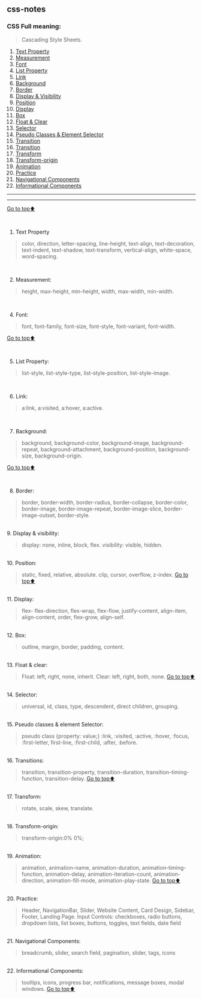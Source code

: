 <a name="top"></a>
## css-notes

### CSS Full meaning:

> Cascading Style Sheets.

1. [Text Property](#text-property)
1. [Measurement](#measurement)
1. [Font](#font)
1. [List Property](#list-property)
1. [Link](#link)
1. [Background](#background)
1. [Border](#border)
1. [Display & Visibility](#display-visibility)
1. [Position](#position)
1. [Display](#display)
1. [Box](#box)
1. [Float & Clear](#float-clear)
1. [Selector](#selector)
1. [Pseudo Classes & Element Selector](#psedudo-Classes)
1. [Transition](#transition)
1. [Transition](#transition)
1. [Transform](#transform)
1. [Transform-origin](#transform-origin)
1. [Animation](#animation)
1. [Practice](#practice)
1. [Navigational Components](#navigational-components)
1. [Informational Components](#Informational-Components)
---
***

[Go to top:arrow_up: ](#top)

<br/>
<a name="Property"></a>

1. Text Property
  
  > color, direction, letter-spacing, line-height, text-align, text-decoration, text-indent, text-shadow, text-transform, vertical-align, white-space, word-spacing.

<br/>
<a name="measurement"></a>

2. Measurement:
  
  > height, max-height, min-height, width, max-width, min-width.

<br/>
<a name="font"></a>

4. Font:
  
  > font, font-family, font-size, font-style, font-variant, font-width.

[Go to top:arrow_up: ](#top)


<br/>
<a name="list-property"></a>

5. List Property:
  
  > list-style, list-style-type, list-style-position, list-style-image.


<br/>
<a name="link"></a>

6. Link:
  
  > a:link, a:visited, a:hover, a:active.

<br/>
<a name="background"></a>

7. Background:
  
  > background, background-color, background-image, background-repeat, background-attachment, background-position, background-size, background-origin.
  > 
[Go to top:arrow_up: ](#top)

<br/>

8. Border:
<a name="border"></a>

  > border, border-width, border-radius, border-collapse, border-color, border-image, border-image-repeat, border-image-slice, border-image-outset, border-style.

<br/>
9. Display & visibility:

<a name="display-visibility"></a>
  
  > display: none, inline, block, flex. visibility: visible, hidden.

<br/>
10. Position:

<a name="position"></a>
  
  > static, fixed, relative, absolute. clip, cursor, overflow, z-index.
[Go to top:arrow_up: ](#top)

<br/>
11. Display:

<a name="display"></a>
  
  > flex- flex-direction, flex-wrap, flex-flow, justify-content, align-item, align-content, order, flex-grow, align-self.

<br/>
12. Box:

<a name="box"></a>
  
  > outline, margin, border, padding, content.

<br/>
13. Float & clear:

<a name="float-clear"></a>
  
  > Float: left, right, none, inherit. Clear: left, right, both, none.
[Go to top:arrow_up: ](#top)

<br/>
14. Selector:

<a name="selector"></a>
  
  > universal, id, class, type, descendent, direct children, grouping.

<br/>
15. Pseudo classes & element Selector:

<a name="pseudo-classes"></a>
  
  > pseudo class {property: value;} :link, :visited, :active, :hover, :focus, :first-letter, first-line, :first-child, :after, :before.

<br/>
16. Transitions:

<a name="transition"></a>
  
  > transition, transition-property, transition-duration, transition-timing-function, transition-delay.
[Go to top:arrow_up: ](#top)

<br/>
17. Transform:

<a name="transform"></a>
  
  > rotate, scale, skew, translate.

<br/>
18. Transform-origin:

<a name="transform-origin"></a>
  
  > transform-origin:0% 0%;

<br/>
19. Animation:

<a name="animation"></a>
  
  > animation, animation-name, animation-duration, animation-timing-function, animation-delay, animation-iteration-count, animation-direction, animation-fill-mode, animation-play-state.
[Go to top:arrow_up: ](#top)

<br/>
20. Practice:

<a name="practice"></a>
 
 > Header, NavigationBar, Slider, Website Content, Card Design, Sidebar, Footer, Landing Page.
  > Input Controls: checkboxes, radio buttons, dropdown lists, list boxes, buttons, toggles, text fields, date field

<br/>
21. Navigational Components:

<a name="navigation-components"></a>
  
  > breadcrumb, slider, search field, pagination, slider, tags, icons

<br/>
22. Informational Components:

<a name="informational-components"></a>
  
  > tooltips, icons, progress bar, notifications, message boxes, modal windows.
[Go to top:arrow_up: ](#top)
